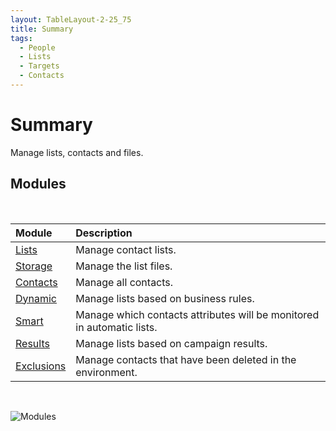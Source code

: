 ```yaml
---
layout: TableLayout-2-25_75
title: Summary
tags:
  - People
  - Lists
  - Targets
  - Contacts
---
```

# Summary

Manage lists, contacts and files.

## Modules
<br>

| Module | Description |
| :--- | :--- |
| [Lists](lists/) | Manage contact lists. |
| [Storage](storage/) | Manage the list files. |
| [Contacts](contacts/) | Manage all contacts. |
| [Dynamic](dynamic/) | Manage lists based on business rules. |
| [Smart](smart/) | Manage which contacts attributes will be monitored in automatic lists. |
| [Results](results/) | Manage lists based on campaign results. |
| [Exclusions](exclusions/) | Manage contacts that have been deleted in the environment. |
<br>

   ![Modules](https://cdn.phishx.io/phishx-docs/images/phishx_menu_04_people.webp)
